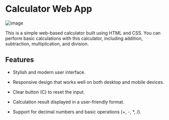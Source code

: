 # Calculator Web App


![image](https://github.com/StephSteel/CalculatorWebApp/assets/138608345/661a28a6-8b7e-4557-a11d-7c225d33ab0b)


This is a simple web-based calculator built using HTML and CSS. You can perform basic calculations with this calculator, including addition, subtraction, multiplication, and division.

## Features

- Stylish and modern user interface.

- Responsive design that works well on both desktop and mobile devices.

- Clear button (C) to reset the input.

- Calculation result displayed in a user-friendly format.

- Support for decimal numbers and basic operations (+, -, *, /).
